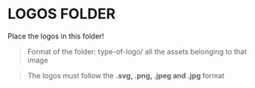 
# LOGOS FOLDER

Place the logos in this folder!

> Format of the folder: type-of-logo/ all the assets belonging to that image

> The logos must follow the <strong>.svg, .png, .jpeg and .jpg </strong> format